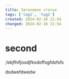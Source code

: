```yaml
---
title: Заголовок статьи
tags: ['tag1', 'tag2']
created: 2024-02-16 21:54
changed: 2024-02-16 21:54
---
```

# second
;lskjfhifjosdjfksdoffsgfdsfsfs


dsdwefdwedw
